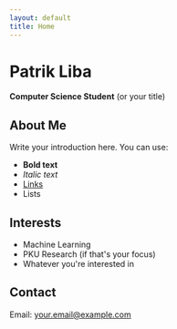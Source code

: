 ```yaml
---
layout: default
title: Home
---
```


# Patrik Liba

**Computer Science Student** (or your title)

## About Me

Write your introduction here. You can use:
- **Bold text**
- *Italic text*
- [Links](https://example.com)
- Lists

## Interests

- Machine Learning
- PKU Research (if that's your focus)
- Whatever you're interested in

## Contact

Email: your.email@example.com

